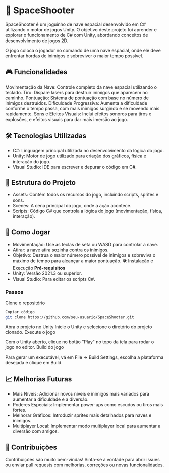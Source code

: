 # 🚀 SpaceShooter
SpaceShooter é um joguinho de nave espacial desenvolvido em C# utilizando o motor de jogos Unity. O objetivo deste projeto foi aprender e explorar o funcionamento de C# com Unity, abordando conceitos de desenvolvimento de jogos 2D.

O jogo coloca o jogador no comando de uma nave espacial, onde ele deve enfrentar hordas de inimigos e sobreviver o maior tempo possível.

## 🎮 Funcionalidades
Movimentação da Nave: Controle completo da nave espacial utilizando o teclado.
Tiro: Dispare lasers para destruir inimigos que aparecem no caminho.
Pontuação: Sistema de pontuação com base no número de inimigos destruídos.
Dificuldade Progressiva: Aumenta a dificuldade conforme o tempo passa, com mais inimigos surgindo e se movendo mais rapidamente.
Sons e Efeitos Visuais: Inclui efeitos sonoros para tiros e explosões, e efeitos visuais para dar mais imersão ao jogo.
## 🛠️ Tecnologias Utilizadas
* C#: Linguagem principal utilizada no desenvolvimento da lógica do jogo.
* Unity: Motor de jogo utilizado para criação dos gráficos, física e interação do jogo.
* Visual Studio: IDE para escrever e depurar o código em C#.
## 🧩 Estrutura do Projeto
* Assets: Contém todos os recursos do jogo, incluindo scripts, sprites e sons.
* Scenes: A cena principal do jogo, onde a ação acontece.
* Scripts: Código C# que controla a lógica do jogo (movimentação, física, interação).
## 🚀 Como Jogar
* Movimentação: Use as teclas de seta ou WASD para controlar a nave.
* Atirar: a nave atira sozinha contra os inimigos.
* Objetivo: Destrua o maior número possível de inimigos e sobreviva o máximo de tempo para alcançar a maior pontuação.
🛠️ Instalação e Execução
**Pré-requisitos**
* Unity: Versão 2021.3 ou superior.
* Visual Studio: Para editar os scripts C#.
### Passos
Clone o repositório

````bash
Copiar código
git clone https://github.com/seu-usuario/SpaceShooter.git
`````
Abra o projeto no Unity
Inicie o Unity e selecione o diretório do projeto clonado.
Execute o jogo

Com o Unity aberto, clique no botão "Play" no topo da tela para rodar o jogo no editor.
Build do jogo

Para gerar um executável, vá em File -> Build Settings, escolha a plataforma desejada e clique em Build.

## 📈 Melhorias Futuras
* Mais Níveis: Adicionar novos níveis e inimigos mais variados para aumentar a dificuldade e a diversão.
* Poderes Especiais: Implementar power-ups como escudos ou tiros mais fortes.
* Melhorar Gráficos: Introduzir sprites mais detalhados para naves e inimigos.
* Multiplayer Local: Implementar modo multiplayer local para aumentar a diversão com amigos.

## 🤝 Contribuições
Contribuições são muito bem-vindas! Sinta-se à vontade para abrir issues ou enviar pull requests com melhorias, correções ou novas funcionalidades.
